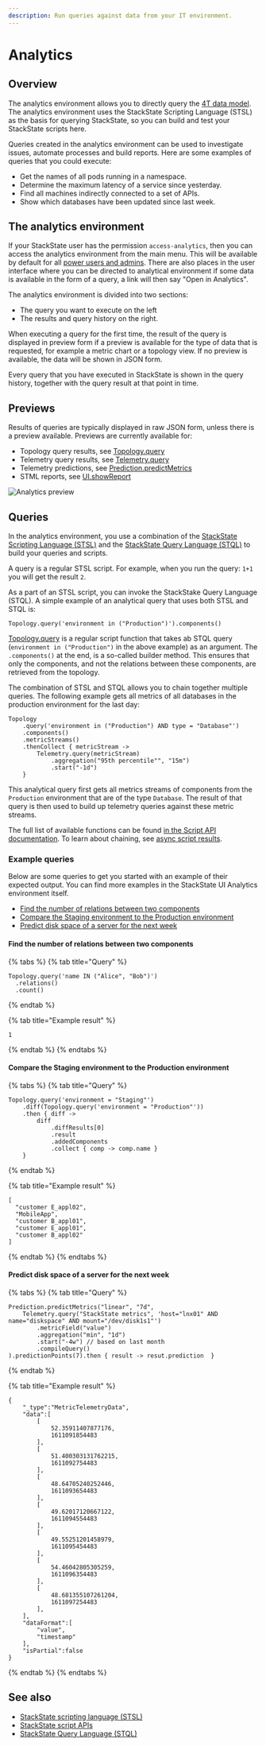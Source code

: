 ```yaml
---
description: Run queries against data from your IT environment.
---
```


# Analytics

## Overview

The analytics environment allows you to directly query the [4T data model](../introduction-to-stackstate/4t_data_model.md). The analytics environment uses the StackState Scripting Language \(STSL\) as the basis for querying StackState, so you can build and test your StackState scripts here.

Queries created in the analytics environment can be used to investigate issues, automate processes and build reports. Here are some examples of queries that you could execute:

* Get the names of all pods running in a namespace.
* Determine the maximum latency of a service since yesterday. 
* Find all machines indirectly connected to a set of APIs.
* Show which databases have been updated since last week.

## The analytics environment

If your StackState user has the permission `access-analytics`, then you can access the analytics environment from the main menu. This will be available by default for all [power users and admins](../../configure/security/rbac/rbac_permissions.md). There are also places in the user interface where you can be directed to analytical environment if some data is available in the form of a query, a link will then say "Open in Analytics".

The analytics environment is divided into two sections:

* The query you want to execute on the left
* The results and query history on the right.

When executing a query for the first time, the result of the query is displayed in preview form if a preview is available for the type of data that is requested, for example a metric chart or a topology view. If no preview is available, the data will be shown in JSON form.

Every query that you have executed in StackState is shown in the query history, together with the query result at that point in time.

## Previews

Results of queries are typically displayed in raw JSON form, unless there is a preview available. Previews are currently available for:

* Topology query results, see [Topology.query](../../develop/reference/scripting/script-apis/topology.md#function-query)
* Telemetry query results, see [Telemetry.query](../../develop/reference/scripting/script-apis/telemetry.md#function-query) 
* Telemetry predictions, see [Prediction.predictMetrics](../../develop/reference/scripting/script-apis/prediction.md#function-predictmetrics)
* STML reports, see [UI.showReport](../../develop/reference/scripting/script-apis/ui.md#function-showreport)

![Analytics preview](../../.gitbook/assets/v44_analytics.png)

## Queries

In the analytics environment, you use a combination of the [StackState Scripting Language \(STSL\)](../../develop/reference/scripting/) and the [StackState Query Language \(STQL\)](../../develop/reference/stql_reference.md) to build your queries and scripts.

A query is a regular STSL script. For example, when you run the query: `1+1` you will get the result `2`.

As a part of an STSL script, you can invoke the StackStake Query Language \(STQL\). A simple example of an analytical query that uses both STSL and STQL is:

```text
Topology.query('environment in ("Production")').components()
```

[Topology.query](../../develop/reference/scripting/script-apis/topology.md) is a regular script function that takes ab STQL query \(`environment in ("Production")` in the above example\) as an argument. The `.components()` at the end, is a so-called builder method. This ensures that only the components, and not the relations between these components, are retrieved from the topology.

The combination of STSL and STQL allows you to chain together multiple queries. The following example gets all metrics of all databases in the production environment for the last day:

```text
Topology
    .query('environment in ("Production") AND type = "Database"')
    .components()
    .metricStreams()
    .thenCollect { metricStream -> 
        Telemetry.query(metricStream)
            .aggregation("95th percentile"", "15m")
            .start("-1d")
    }
```

This analytical query first gets all metrics streams of components from the `Production` environment that are of the type `Database`. The result of that query is then used to build up telemetry queries against these metric streams.

The full list of available functions can be found [in the Script API documentation](../../develop/reference/scripting/script-apis/). To learn about chaining, see [async script results](../../develop/reference/scripting/async_script_result.md).

### Example queries

Below are some queries to get you started with an example of their expected output. You can find more examples in the StackState UI Analytics environment itself.

* [Find the number of relations between two components](analytics.md#find-the-number-of-relations-between-two-components)
* [Compare the Staging environment to the Production environment](analytics.md#compare-the-staging-environment-to-the-production-environment)
* [Predict disk space of a server for the next week ](analytics.md#predict-disk-space-of-a-server-for-the-next-week)

#### Find the number of relations between two components

{% tabs %}
{% tab title="Query" %}
```text
Topology.query('name IN ("Alice", "Bob")')
  .relations()
  .count()
```
{% endtab %}

{% tab title="Example result" %}
```text
1
```
{% endtab %}
{% endtabs %}

#### Compare the Staging environment to the Production environment

{% tabs %}
{% tab title="Query" %}
```text
Topology.query('environment = "Staging"')
    .diff(Topology.query('environment = "Production"'))
    .then { diff ->
        diff
            .diffResults[0]
            .result
            .addedComponents
            .collect { comp -> comp.name }
    }
```
{% endtab %}

{% tab title="Example result" %}
```text
[
  "customer E_appl02",
  "MobileApp",
  "customer B_appl01",
  "customer E_appl01",
  "customer B_appl02"
]
```
{% endtab %}
{% endtabs %}

#### Predict disk space of a server for the next week

{% tabs %}
{% tab title="Query" %}
```text
Prediction.predictMetrics("linear", "7d",
    Telemetry.query("StackState metrics", 'host="lnx01" AND name="diskspace" AND mount="/dev/disk1s1"')
        .metricField("value")
        .aggregation("min", "1d")
        .start("-4w") // based on last month
        .compileQuery()
).predictionPoints(7).then { result -> resut.prediction  }
```
{% endtab %}

{% tab title="Example result" %}
```text
{
    "_type":"MetricTelemetryData",
    "data":[
        [
            52.35911407877176,
            1611091854483
        ],
        [
            51.400303131762215,
            1611092754483
        ],
        [
            48.64705240252446,
            1611093654483
        ],
        [
            49.62017120667122,
            1611094554483
        ],
        [
            49.55251201458979,
            1611095454483
        ],
        [
            54.46042805305259,
            1611096354483
        ],
        [
            48.681355107261204,
            1611097254483
        ],
    ],
    "dataFormat":[
        "value",
        "timestamp"
    ],
    "isPartial":false
}
```
{% endtab %}
{% endtabs %}

## See also

* [StackState scripting language \(STSL\)](../../develop/reference/scripting/)
* [StackState script APIs](../../develop/reference/scripting/script-apis/)
* [StackState Query Language \(STQL\)](../../develop/reference/stql_reference.md)


